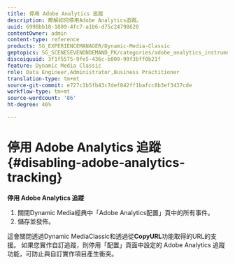 ```yaml
---
title: 停用 Adobe Analytics 追蹤
description: 瞭解如何停用Adobe Analytics追蹤。
uuid: 6998bb18-1809-4fc7-a1b6-d75c24798620
contentOwner: admin
content-type: reference
products: SG_EXPERIENCEMANAGER/Dynamic-Media-Classic
geptopics: SG_SCENESEVENONDEMAND_PK/categories/adobe_analytics_instrumentation_kit
discoiquuid: 3f1f5575-9fe5-436c-b009-99f3bff0b21f
feature: Dynamic Media Classic
role: Data Engineer,Administrator,Business Practitioner
translation-type: tm+mt
source-git-commit: e727c1b5fb43c7def842ff1bafcc8b3ef3437cde
workflow-type: tm+mt
source-wordcount: '86'
ht-degree: 46%

---
```



# 停用 Adobe Analytics 追蹤{#disabling-adobe-analytics-tracking}

**停用 Adobe Analytics 追蹤**

1. 關閉Dynamic Media經典中「Adobe Analytics配置」頁中的所有事件。
1. 儲存並發佈。

這會關閉透過Dynamic MediaClassic和透過從&#x200B;**CopyURL**&#x200B;功能取得的URL的支援。 如果您實作自訂追蹤，則停用「配置」頁面中設定的 Adobe Analytics 追蹤功能，可防止與自訂實作項目產生衝突。

